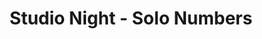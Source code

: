 ---
title: Studio Night - Solo Numbers
year: 1926
opening_date: 
closing_date:
layout: productions
image:
image_caption:
image_credit:
playbill: 
category: 
Theatre: Theatre Jacksonville
cast:
  Performer: Don Ferrandou
crew:
orchestra:
external_links:
---